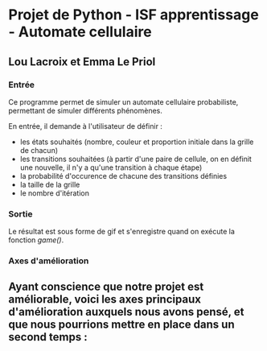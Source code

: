 # Projet de Python - ISF apprentissage - Automate cellulaire 
## Lou Lacroix et Emma Le Priol

### Entrée 
Ce programme permet de simuler un automate cellulaire probabiliste, permettant de simuler différents phénomènes. 

En entrée, il demande à l'utilisateur de définir : 
- les états souhaités (nombre, couleur et proportion initiale dans la grille de chacun)
- les transitions souhaitées (à partir d'une paire de cellule, on en définit une nouvelle, il n'y a qu'une transition à chaque étape)
- la probabilité d'occurence de chacune des transitions définies 
- la taille de la grille 
- le nombre d'itération 

### Sortie
Le résultat est sous forme de gif et s'enregistre quand on exécute la fonction *game()*.

### Axes d'amélioration
Ayant conscience que notre projet est améliorable, voici les axes principaux d'amélioration auxquels nous avons pensé, et que nous pourrions mettre en place dans un second temps :  
- 
